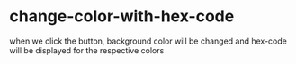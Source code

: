 # change-color-with-hex-code
when we click the button, background color will be changed and hex-code will be displayed for the respective colors
